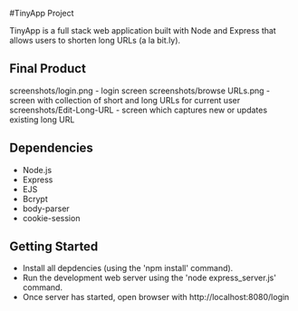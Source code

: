 #TinyApp Project

TinyApp is a full stack web application built with Node and Express that allows
users to shorten long URLs (a la bit.ly).

## Final Product

screenshots/login.png - login screen
screenshots/browse URLs.png - screen with collection of short and long URLs for current user
screenshots/Edit-Long-URL - screen which captures new or updates existing long URL

## Dependencies

- Node.js
- Express
- EJS
- Bcrypt
- body-parser
- cookie-session

## Getting Started

- Install all depdencies (using the 'npm install' command).
- Run the development web server using the 'node express_server.js' command.
- Once server has started, open browser with http://localhost:8080/login


